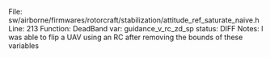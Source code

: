 File: sw/airborne/firmwares/rotorcraft/stabilization/attitude_ref_saturate_naive.h
Line: 213
Function: DeadBand
var: guidance_v_rc_zd_sp
status: DIFF
Notes: I was able to flip a UAV using an RC after removing the bounds of these variables
